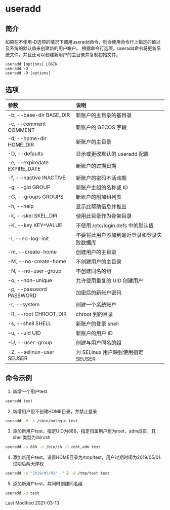 # useradd

## 简介

如果在不使用-D选项的情况下调用useradd命令，则会使用命令行上指定的值以及系统的默认值来创建新的用户帐户。 根据命令行选项，useradd命令将更新系统文件，并且还可以创建新用户的主目录并复制初始文件。

```
useradd [options] LOGIN
useradd -D
useradd -D [options]
```

## 选项

参数 | 说明
:--- | :---
-b, --base-dir BASE_DIR      | 新账户的主目录的基目录
-c, --comment COMMENT        | 新账户的 GECOS 字段
-d, --home-dir HOME_DIR      | 新账户的主目录
-D, --defaults               | 显示或更改默认的 useradd 配置
-e, --expiredate EXPIRE_DATE | 新账户的过期日期
-f, --inactive INACTIVE      | 新账户的密码不活动期
-g, --gid GROUP              | 新账户主组的名称或 ID
-G, --groups GROUPS          | 新账户的附加组列表
-h, --help                   | 显示此帮助信息并推出
-k, --skel SKEL_DIR	         | 使用此目录作为骨架目录
-K, --key KEY=VALUE          | 不使用 /etc/login.defs 中的默认值
-l, --no-log-init            | 不要将此用户添加到最近登录和登录失败数据库
-m, --create-home            | 创建用户的主目录
-M, --no-create-home         | 不创建用户的主目录
-N, --no-user-group          | 不创建同名的组
-o, --non-unique             | 允许使用重复的 UID 创建用户
-p, --password PASSWORD      | 加密后的新账户密码
-r, --system                 | 创建一个系统账户
-R, --root CHROOT_DIR        | chroot 到的目录
-s, --shell SHELL            | 新账户的登录 shell
-u, --uid UID                | 新账户的用户 ID
-U, --user-group             | 创建与用户同名的组
-Z, --selinux-user SEUSER    | 为 SELinux 用户映射使用指定 SEUSER

## 命令示例

1. 新增一个用户test

```bash
useradd test
```

2. 新增用户但不创建HOME目录，并禁止登录

```bash
useradd -M -s /sbin/nologin test
```

3. 添加新用户test，指定UID为888，指定归属用户组为root，adm成员，其shell类型为/bin/sh

```bash
useradd -u 888 -s /bin/sh -G root,adm test
```

4. 添加新用户test，设置HOME目录为/tmp/test，用户过期时间为2019/05/01.过期后两天停权

```bash
useradd -e "2019/05/01" -f 2 -d /tmp/test test
```

5. 添加新用户test，并同时创建同名组

```bash
useradd -U test
```
Last Modified 2021-03-13